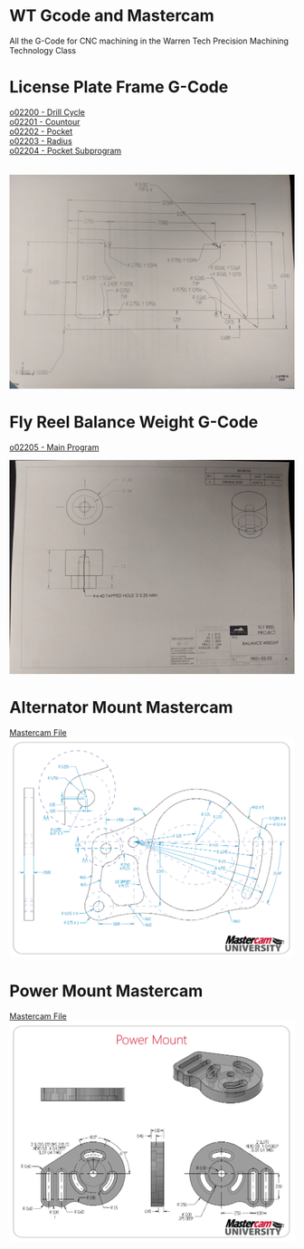 # WT Gcode and Mastercam
All the G-Code for CNC machining in the Warren Tech Precision Machining Technology Class

# License Plate Frame G-Code
[o02200 - Drill Cycle](/O02200.txt)<br />
[o02201 - Countour](/O02201.txt)<br />
[o02202 - Pocket](/O02202.txt)<br />
[o02203 - Radius](/O02203.txt)<br />
[o02204 - Pocket Subprogram](/O02204.txt)<br />
<br /><br />
![alt text](IMG_20180912_091057.jpg)

# Fly Reel Balance Weight G-Code
[o02205 - Main Program](/O02205.txt)<br />

![alt text](IMG_20181001_081248.jpg)

# Alternator Mount Mastercam
[Mastercam File](Alternator%20Mount.emcam)<br />
![alt text](AltMountFull.png)

# Power Mount Mastercam
[Mastercam File](https://github.com/CalebNeelCO/WT-Gcode-and-Mastercam/blob/master/Power%20Mount.emcam)<br />
![alt text](/Power-Mount-Print.png)





